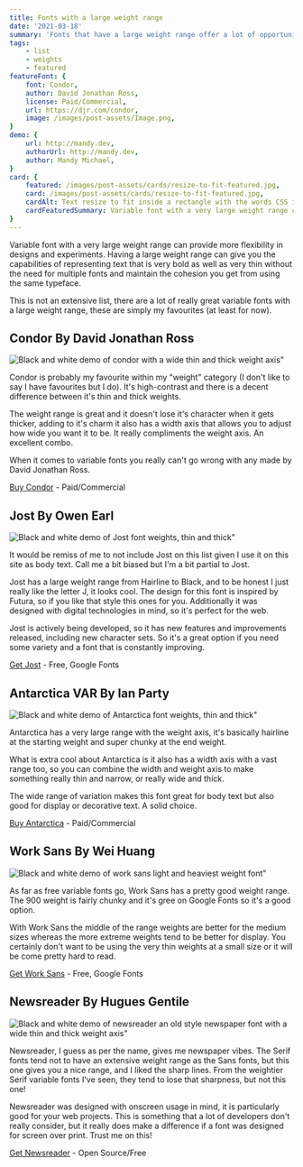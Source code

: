 ```yaml
---
title: Fonts with a large weight range
date: '2021-03-18'
summary: 'Fonts that have a large weight range offer a lot of opportunities for creating impactful typography, animations and improved legibility.' 
tags:
    - list
    - weights
    - featured
featureFont: {
    font: Condor, 
    author: David Jonathan Ross,
    license: Paid/Commercial,
    url: https://djr.com/condor,
    image: /images/post-assets/Image.png,
}
demo: {
    url: http://mandy.dev,
    authorUrl: http://mandy.dev,
    author: Mandy Michael,
}
card: {
    featured: /images/post-assets/cards/resize-to-fit-featured.jpg,
    card: /images/post-assets/cards/resize-to-fit-featured.jpg,
    cardAlt: Text resize to fit inside a rectangle with the words CSS is Awesome, representing the classic CSS overflow joke, but without the overflow,
    cardFeaturedSummary: Variable font with a very large weight range can provide more flexibility in designs and experiments. Having a large weight range can give you the capabilities of representing text that is very bold as well as very thin without the need for multiple fonts and maintain the cohesion you get from using the same typeface.
}
---
```


Variable font with a very large weight range can provide more flexibility in  designs and experiments. Having a large weight range can give you the capabilities of representing text that is very bold as well as very thin without the need for multiple fonts and maintain the cohesion you get from using the same typeface.

This is not an extensive list, there are a lot of really great variable fonts with a large weight range, these are simply my favourites (at least for now).

## Condor <span class="author">By David Jonathan Ross</span>

 ![Black and white demo of condor with a wide thin and thick weight axis"](/images/post-assets/condor.png)

Condor is probably my favourite within my "weight" category (I don't like to say I have favourites but I do). It's high-contrast and there is a decent difference between it's thin and thick weights.

The weight range is great and it doesn't lose it's character when it gets thicker, adding to it's charm it also has a width axis that allows you to adjust how wide you want it to be. It really compliments the weight axis. An excellent combo.

When it comes to variable fonts you really can't go wrong with any made by David Jonathan Ross.

 [Buy Condor](https://djr.com/condor/) - Paid/Commercial

## Jost <span class="author">By Owen Earl</span>

![Black and white demo of Jost font weights, thin and thick"](/images/post-assets/jost.png)

It would be remiss of me to not include Jost on this list given I use it on this site as body text. Call me a bit biased but I'm a bit partial to Jost.

Jost has a large weight range from Hairline to Black, and to be honest I just really like the letter J, it looks cool. The design for this font is inspired by Futura, so if you like that style this ones for you. Additionally it was designed with digital technologies in mind, so it's perfect for the web.

Jost is actively being developed, so it has new features and improvements released, including new character sets. So it's a great option if you need some variety and a font that is constantly improving.

[Get Jost](https://fonts.google.com/specimen/Jost?vfonly=true) - Free, Google Fonts

## Antarctica VAR  <span class="author">By Ian Party</span>

![Black and white demo of Antarctica font weights, thin and thick"](/images/post-assets/antartica.png)

Antarctica has a very large range with the weight axis, it's basically hairline at the starting weight and super chunky at the end weight.

What is extra cool about Antarctica is it also has a width axis with a vast range too, so you can combine the width and weight axis to make something really thin and narrow, or really wide and thick.

The wide range of variation makes this font great for body text but also good for display or decorative text. A solid choice.

[Buy Antarctica](https://beta.newglyph.com/classic-collection/#font-antarctica) - Paid/Commercial

## Work Sans <span class="author">By Wei Huang <span class="author">

![Black and white demo of work sans light and heaviest weight font"](/images/post-assets/work-sans.png)

As far as free variable fonts go, Work Sans has a pretty good weight range. The 900 weight is fairly chunky and it's gree on Google Fonts so it's a good option.

With Work Sans the middle of the range weights are better for the medium sizes whereas the more extreme weights tend to be better for display. You certainly don't want to be using the very thin weights at a small size or it will be come pretty hard to read.

[Get Work Sans](https://fonts.google.com/specimen/Work+Sans?vfonly=true) - Free, Google Fonts


## Newsreader <span class="author">By Hugues Gentile</span>

![Black and white demo of newsreader an old style newspaper font with a wide thin and thick weight axis"](/images/post-assets/newsreader.png)

Newsreader, I guess as per the name, gives me newspaper vibes. The Serif fonts tend not to have an extensive weight range as the Sans fonts, but this one gives you a nice range, and I liked the sharp lines. From the weightier Serif variable fonts I've seen, they tend to lose that sharpness, but not this one!

Newsreader was designed with onscreen usage in mind, it is particularly good for your web projects. This is something that a lot of developers don't really consider, but it really does make a difference if a font was designed for screen over print. Trust me on this!

[Get Newsreader](https://github.com/productiontype/Newsreader) - Open Source/Free

